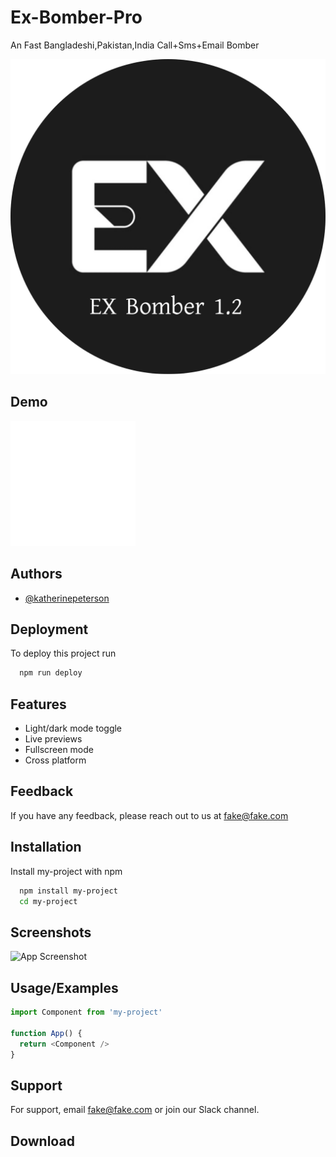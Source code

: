 # Ex-Bomber-Pro
An Fast Bangladeshi,Pakistan,India Call+Sms+Email Bomber
 
![Logo](received_1025986074757503.webp)

## Demo

<embed src="ex.mp4" height="200" width="200"/>


## Authors

- [@katherinepeterson](https://www.github.com/octokatherine)


## Deployment

To deploy this project run

```bash
  npm run deploy
```


## Features

- Light/dark mode toggle
- Live previews
- Fullscreen mode
- Cross platform


## Feedback

If you have any feedback, please reach out to us at fake@fake.com


## Installation

Install my-project with npm

```bash
  npm install my-project
  cd my-project
```
    



## Screenshots

![App Screenshot](https://via.placeholder.com/468x300?text=App+Screenshot+Here)


## Usage/Examples

```javascript
import Component from 'my-project'

function App() {
  return <Component />
}
```


## Support

For support, email fake@fake.com or join our Slack channel.


## Download 
